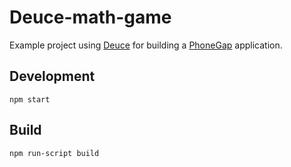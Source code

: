 # Deuce-math-game

Example project using [Deuce](https://github.com/ricallinson/deuce) for building a [PhoneGap](http://phonegap.com/) application.

## Development

	npm start

## Build

	npm run-script build
